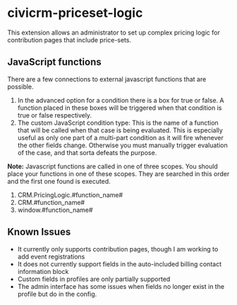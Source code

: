 # civicrm-priceset-logic

This extension allows an administrator to set up complex pricing logic for contribution pages that include price-sets.

## JavaScript functions
There are a few connections to external javascript functions that are possible.

1. In the advanced option for a condition there is a box for true or false. A function placed in these boxes will be triggered when that condition is true or false respectively.
2. The custom JavaScript condition type: This is the name of a function that will be called when that case is being evaluated. This is especially useful as only one part of a multi-part condition as it will fire whenever the other fields change. Otherwise you must manually trigger evaluation of the case, and that sorta defeats the purpose.

**Note:** Javascript functions are called in one of three scopes. You should place your functions in one of these scopes. They are searched in this order and the first one found is executed.

1. CRM.PricingLogic.#function_name#
2. CRM.#function_name#
3. window.#function_name#





## Known Issues
- It currently only supports contribution pages, though I am working to add event registrations
- It does not currently support fields in the auto-included billing contact information block
- Custom fields in profiles are only partially supported
- The admin interface has some issues when fields no longer exist in the profile but do in the config.
